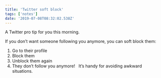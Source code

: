 ```yaml
---
title: 'Twitter soft block'
tags: ['notes'] 
date: '2019-07-08T08:32:02.538Z'
---
```

A Twitter pro tip for you this morning.

If you don’t want someone following you anymore, you can soft block them: 

1. Go to their profile
2. Block them
3. Unblock them again
4. They don’t follow you anymore! 
 
It’s handy for avoiding awkward situations.